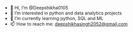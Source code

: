 - 👋 Hi, I’m @Deepshikha0105
- 👀 I’m interested in python and data analytics projects
- 🌱 I’m currently learning python, SQL and ML
- 📫 How to reach me: deepshikhasingh2052@gmail.com

<!---
Deepshikha0105/Deepshikha0105 is a ✨ special ✨ repository because its `README.md` (this file) appears on your GitHub profile.
You can click the Preview link to take a look at your changes.
--->
